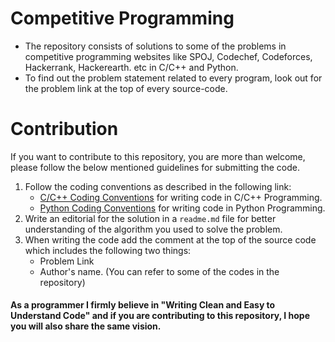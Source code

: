 # Competitive Programming
* The repository consists of solutions to some of the problems in competitive programming websites like SPOJ, Codechef, Codeforces, Hackerrank, Hackerearth. etc in C/C++ and Python.
* To find out the problem statement related to every program, look out for the problem link at the top of every source-code.

# Contribution
If you want to contribute to this repository, you are more than welcome, please follow the below mentioned guidelines for submitting the code.  
1.  Follow the coding conventions as described in the following link:  
    * [C/C++ Coding Conventions](https://wikileaks.org/ciav7p1/cms/page_26607644.html) for writing code in C/C++ Programming.
    * [Python Coding Conventions](https://wikileaks.org/ciav7p1/cms/page_26345508.html) for writing code in Python Programming.
2.  Write an editorial for the solution in a `readme.md` file for better understanding of the algorithm you used to solve the problem.
3.  When writing the code add the comment at the top of the source code which includes the following two things:  
    * Problem Link  
    * Author's name. 
(You can refer to some of the codes in the repository)

#### As a programmer I firmly believe in "Writing Clean and Easy to Understand Code" and if you are contributing to this repository, I hope you will also share the same vision.
